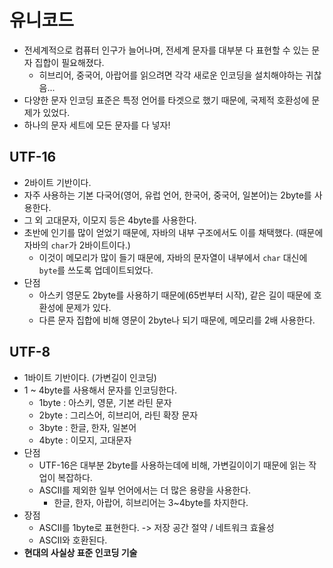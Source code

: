 # 유니코드

- 전세계적으로 컴퓨터 인구가 늘어나며, 전세계 문자를 대부분 다 표현할 수 있는 문자 집합이 필요해졌다.
  - 히브리어, 중국어, 아랍어를 읽으려면 각각 새로운 인코딩을 설치해야하는 귀찮음...
- 다양한 문자 인코딩 표준은 특정 언어를 타겟으로 했기 때문에, 국제적 호환성에 문제가 있었다.
- 하나의 문자 세트에 모든 문자를 다 넣자!

## UTF-16

- 2바이트 기반이다.
- 자주 사용하는 기본 다국어(영어, 유럽 언어, 한국어, 중국어, 일본어)는 2byte를 사용한다.
- 그 외 고대문자, 이모지 등은 4byte를 사용한다.
- 초반에 인기를 많이 얻었기 때문에, 자바의 내부 구조에서도 이를 채택했다. (때문에 자바의 `char`가 2바이트이다.)
  - 이것이 메모리가 많이 들기 때문에, 자바의 문자열이 내부에서 `char` 대신에 `byte`를 쓰도록 업데이트되었다.
- 단점
  - 아스키 영문도 2byte를 사용하기 때문에(65번부터 시작), 같은 길이 때문에 호환성에 문제가 있다.
  - 다른 문자 집합에 비해 영문이 2byte나 되기 때문에, 메모리를 2배 사용한다.

## UTF-8

- 1바이트 기반이다. (가변길이 인코딩)
- 1 ~ 4byte를 사용해서 문자를 인코딩한다.
  - 1byte : 아스키, 영문, 기본 라틴 문자
  - 2byte : 그리스어, 히브리어, 라틴 확장 문자
  - 3byte : 한글, 한자, 일본어
  - 4byte : 이모지, 고대문자
- 단점
  - UTF-16은 대부분 2byte를 사용하는데에 비해, 가변길이이기 때문에 읽는 작업이 복잡하다.
  - ASCII를 제외한 일부 언어에서는 더 많은 용량을 사용한다.
    - 한글, 한자, 아랍어, 히브리어는 3~4byte를 차지한다.
- 장점
  - ASCII를 1byte로 표현한다. -> 저장 공간 절약 / 네트워크 효율성
  - ASCII와 호환된다.
- **현대의 사실상 표준 인코딩 기술**
